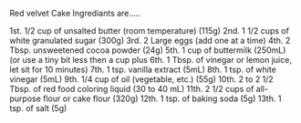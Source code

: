 Red velvet Cake Ingrediants are.....


 1st.   1/2 cup of unsalted butter (room temperature) (115g)
 2nd.   1 1/2 cups of white granulated sugar (300g)
 3rd.   2 Large eggs (add one at a time)
 4th.   2 Tbsp. unsweetened cocoa powder (24g)
 5th.   1 cup of buttermilk (250mL) (or use a tiny bit less then a cup plus
 6th.   1 Tbsp. of vinegar or lemon juice, let sit for 10 minutes)
 7th.   1 tsp. vanilla extract (5mL)
 8th.   1 tsp. of white vinegar (5mL)
 9th.   1/4 cup of oil (vegetable, etc.) (55g)
 10th.  2 to 2 1/2 Tbsp. of red food coloring liquid (30 to 40 mL)
 11th.  2 1/2 cups of all-purpose flour or cake flour (320g)
 12th.  1 tsp. of baking soda (5g)
 13th.  1 tsp. of salt (5g)